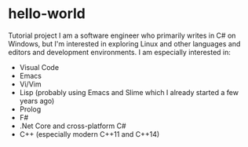 # hello-world
Tutorial project
I am a software engineer who primarily writes in C# on Windows, but I'm interested in exploring Linux and other languages and editors and development environments.
I am especially interested in:
* Visual Code
* Emacs
* Vi/Vim
* Lisp (probably using Emacs and Slime which I already started a few years ago)
* Prolog
* F#
* .Net Core and cross-platform C#
* C++ (especially modern C++11 and C++14)
